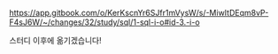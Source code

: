 https://app.gitbook.com/o/KerKscnYr6SJfr1mVysW/s/-MiwItDEqm8vP-F4sJ6W/~/changes/32/study/sql/1-sql-i-o#id-3.-i-o

스터디 이후에 옮기겠습니다!
